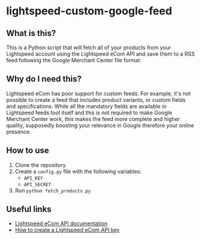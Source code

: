 # lightspeed-custom-google-feed

## What is this?

This is a Python script that will fetch all of your products from your Lightspeed account using the Lightspeed eCom API and save them to a RSS feed following the Google Merchant Center file format.

## Why do I need this?

Lightspeed eCom has poor support for custom feeds. For example, it's not possible to create a feed that includes product variants, or custom fields and specifications. While all the mandatory fields are available in Lightspeed feeds tool itself and this is not required to make Google Merchant Center work, this makes the feed more complete and higher quality, supposedly boosting your relevance in Google therefore your online presence.

## How to use

1. Clone the repository
2. Create a `config.py` file with the following variables:
    - `API_KEY`
    - `API_SECRET`
3. Run `python fetch_products.py`

## Useful links

- [Lightspeed eCom API documentation](https://developers.lightspeedhq.com/ecom/introduction/introduction/)
- [How to create a Lightspeed eCom API key](https://ecom-support.lightspeedhq.com/hc/en-us/articles/1260804034770-Creating-API-keys)
